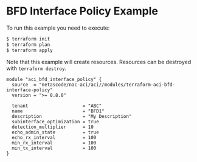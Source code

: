 <!-- BEGIN_TF_DOCS -->
# BFD Interface Policy Example

To run this example you need to execute:

```bash
$ terraform init
$ terraform plan
$ terraform apply
```

Note that this example will create resources. Resources can be destroyed with `terraform destroy`.

```hcl
module "aci_bfd_interface_policy" {
  source  = "netascode/nac-aci/aci//modules/terraform-aci-bfd-interface-policy"
  version = ">= 0.8.0"

  tenant                    = "ABC"
  name                      = "BFD1"
  description               = "My Description"
  subinterface_optimization = true
  detection_multiplier      = 10
  echo_admin_state          = true
  echo_rx_interval          = 100
  min_rx_interval           = 100
  min_tx_interval           = 100
}
```
<!-- END_TF_DOCS -->